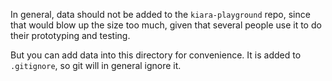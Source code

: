 In general, data should not be added to the `kiara-playground` repo, since that would blow up the size too much, given that several people use it to do their prototyping and testing.

But you can add data into this directory for convenience. It is added to `.gitignore`, so git will in general ignore it.
